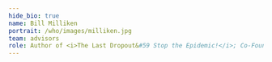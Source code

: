 ```yaml
---
hide_bio: true
name: Bill Milliken
portrait: /who/images/milliken.jpg
team: advisors
role: Author of <i>The Last Dropout&#59 Stop the Epidemic!</i>; Co-Founder and former President, Communities in Schools
---
```


